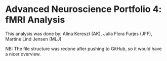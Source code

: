 # Advanced Neuroscience Portfolio 4: fMRI Analysis

This analysis was done by:
Alina Kereszt (AK),
Julia Flora Furjes (JFF),
Martine Lind Jensen (MLJ)

NB: The file structure was redone after pushing to GitHub, so it would have a nicer overview.
